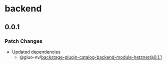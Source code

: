 # backend

## 0.0.1

### Patch Changes

- Updated dependencies
  - @gluo-nv/backstage-plugin-catalog-backend-module-hetzner@0.1.1
